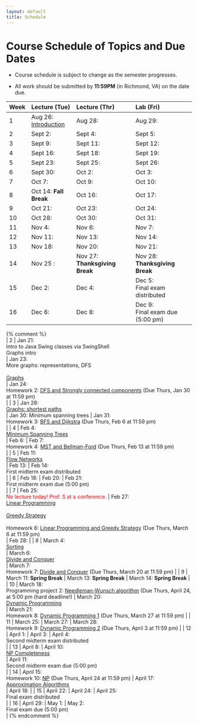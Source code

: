 ```yaml
---
layout: default
title: Schedule
---
```


# Course Schedule of Topics and Due Dates

* Course schedule is subject to change as the semester progresses. 

* All work should be submitted by **11:59PM** (in Richmond, VA) on the date due.

| Week | Lecture (Tue)                              | Lecture (Thr)                                 | Lab (Fri)                                        |
| :--- | :---                                       | :---                                          | :---                                                  |
| 1    | Aug 26: <br />[Introduction](lectures/lecture01-intro.pdf)<br /> | Aug 28:  | Aug 29: <br /> |
| 2    | Sept 2: | Sept 4: | Sept 5: |
| 3   | Sept 9: | Sept 11: | Sept 12: |
| 4   | Sept 16: | Sept 18: | Sept 19: |
| 5  | Sept 23: | Sept 25: | Sept 26: |
| 6    | Sept 30: | Oct 2: | Oct 3: |
| 7    | Oct 7: | Oct 9: | Oct 10: |
| 8   | Oct 14: **Fall Break**  | Oct 16: | Oct 17: |
| 9    | Oct 21: | Oct 23: | Oct 24: |
| 10    | Oct 28: | Oct 30: | Oct 31: |
| 11    | Nov 4: | Nov 6: | Nov 7: |
| 12   | Nov 11: | Nov 13: | Nov 14: |
| 13    | Nov 18: | Nov 20: | Nov 21: |
| 14    | Nov 25 : | Nov 27: **Thanksgiving Break** | Nov 28: **Thanksgiving Break** |
| 15   | Dec 2: | Dec 4: | Dec 5: <br /> Final exam distributed <br />|
| 16   | Dec 6:    |   Dec 8:   | Dec 9: <br /> Final exam due (5:00 pm) <br /> |
{% comment %}             
| 2    | Jan 21:  <br /> Intro to Java Swing classes via SwingShell <br /> Graphs intro <br />| Jan 23: <br /> More graphs: representations, DFS<br /> <br /> [Graphs](lectures/Graph_misc_2025.pdf)<br /> | Jan 24: <br /> Homework 2: [DFS and Strongly connected components](homeworks/homework2.md) (Due Thurs, Jan 30 at 11:59 pm) <br />  |
| 3    | Jan 28: <br /> [Graphs: shortest paths](lectures/Paths_in_graphs.pdf)<br />  | Jan 30: <bf /> Minimum spanning trees <bf />    | Jan 31: <br /> Homework 3: [BFS and Dijkstra](homeworks/homework3.md) (Due Thurs, Feb 6 at 11:59 pm) <br />  |
| 4    | Feb 4: <br /> [Minimum Spanning Trees](lectures/Minimum_spanning_trees_2025.pdf)<br />  | Feb 6:  | Feb 7: <br /> Homework 4: [MST and Bellman-Ford](homeworks/homework4.md) (Due Thurs, Feb 13 at 11:59 pm) <br />   |
| 5    | Feb 11:  <br /> [Flow Networks](lectures/MaxFlow.pdf)<br />  | Feb 13:   | Feb 14: <br /> First midterm exam distributed <br />  |
| 6    | Feb 18: | Feb 20:  | Feb 21: <br />First midterm exam due (5:00 pm) <br />  |
| 7    | Feb 25: <br /><span style="color:red">No lecture today! Prof. S at a conference.</span><bf /> | Feb 27: <br /> [Linear Programming](lectures/Linear_programming_2025.pdf)<br /> <br /> [Greedy Strategy](lectures/GreedyStrategy.pdf)<br /> <br /> Homework 6: [Linear Programming and Greedy Strategy](homeworks/homework6.md) (Due Thurs, March 6 at 11:59 pm) <br />  | Feb 28:    |
| 8    | March 4:  <br /> [Sorting](lectures/Sorting.pdf)<br />| March 6: <br /> [Divide and Conquer](lectures/DivideAndConquer.pdf)<br /> | March 7: <br /> Homework 7: [Divide and Conquer](homeworks/homework7.md) (Due Thurs, March 20 at 11:59 pm) |
| 9    | March 11: **Spring Break**  | March 13: **Spring Break**   | March 14:   **Spring Break**   |
| 10   | March 18: <br /> Programming project 2: [Needleman-Wunsch algorithm](projects/project2.md) (Due Thurs, April 24, at 5:00 pm (hard deadline!)    | March 20: <br /> [Dynamic Programming](lectures/DynamicProgramming.pdf)<br /> | March 21: <br /> Homework 8: [Dynamic Programming 1](homeworks/homework8.md) (Due Thurs, March 27 at 11:59 pm)   |
| 11   | March 25: | March 27: | March 28: <br /> Homework 9: [Dynamic Programming 2](homeworks/homework9.md) (Due Thurs, April 3 at 11:59 pm)  |
| 12   | April 1:    | April 3:  | April 4:   <br /> Second midterm exam distributed <br />   |
| 13   | April 8: | April 10: <br /> [NP Completeness](lectures/NPComplete.pdf)<br /> | April 11:   <br /> Second midterm exam due (5:00 pm) <br />  |
| 14   | April 15: <br /> Homework 10: [NP](homeworks/homework10.md) (Due Thurs, April 24 at 11:59 pm) | April 17: <br /> [Approximation Algorithms](lectures/ApproximationAlgorithms.pdf)<br /> | April 18: |
| 15   | April 22:  | April 24:  | April 25:   <br /> Final exam distributed <br />    |
| 16   | April 29:    |    May 1:   | May 2: <br /> Final exam due (5:00 pm) <br /> |
{% endcomment %}










